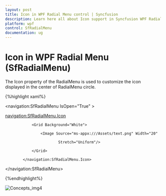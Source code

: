 ```yaml
---
layout: post
title: Icon in WPF Radial Menu control | Syncfusion
description: Learn here all about Icon support in Syncfusion WPF Radial Menu (SfRadialMenu) control, its elements and more.
platform: wpf
control: SfRadialMenu 
documentation: ug
---
```


# Icon in WPF Radial Menu (SfRadialMenu)

The Icon property of the RadialMenu is used to customize the icon displayed in the center of RadialMenu circle.   

{%highlight xaml%}



<navigation:SfRadialMenu IsOpen="True" >

<navigation:SfRadialMenu.Icon>

                <Grid Background="White">

                    <Image Source="ms-appx:///Assets/text.png" Width="20"  

 	 	 	                Stretch="Uniform"/>

                </Grid>

            </navigation:SfRadialMenu.Icon>



 </navigation:SfRadialMenu>



{%endhighlight%}



![Concepts_img4](Concepts_images/Concepts_img4.png)


